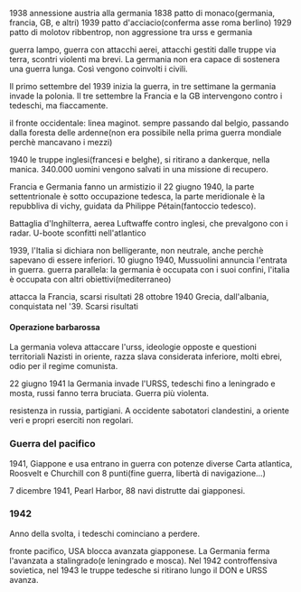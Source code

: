 1938 annessione austria alla germania
1838 patto di monaco(germania, francia, GB, e altri)
1939 patto d'acciacio(conferma asse roma berlino)
1929 patto di molotov ribbentrop, non aggressione tra urss e germania

guerra lampo, guerra con attacchi aerei, attacchi gestiti dalle truppe via terra, scontri violenti ma brevi.
La germania non era capace di sostenera una guerra lunga. Così vengono coinvolti i civili.

Il primo settembre del 1939 inizia la guerra, in tre settimane la germania invade la polonia. 
Il tre settembre la Francia e la GB intervengono contro i tedeschi, ma fiaccamente. 

il fronte occidentale: linea maginot.
sempre passando dal belgio, passando dalla foresta delle ardenne(non era possibile nella prima guerra mondiale perchè mancavano i mezzi)

1940 le truppe inglesi(francesi e belghe), si ritirano a dankerque, nella manica. 340.000 uomini vengono salvati in una missione di recupero.

Francia e Germania fanno un armistizio  il 22 giugno 1940, la parte settentrionale è sotto occupazione tedesca, la parte meridionale è la repubbliva di vichy, guidata da Philippe Pétain(fantoccio tedesco).

Battaglia d'Inghilterra, aerea
Luftwaffe contro inglesi, che prevalgono con i radar. U-boote sconfitti nell'atlantico

1939, l'Italia si dichiara non belligerante, non neutrale, anche perchè sapevano di essere inferiori.
10 giugno 1940, Mussuolini annuncia l'entrata in guerra.
guerra parallela: la germania è occupata con i suoi confini, l'italia è occupata con altri obiettivi(mediterraneo)

attacca la Francia, scarsi risultati
28 ottobre 1940 Grecia, dall'albania, conquistata nel '39. Scarsi risultati

#### Operazione barbarossa
La germania voleva attaccare l'urss, ideologie opposte e questioni territoriali
Nazisti in oriente, razza slava considerata inferiore, molti ebrei, odio per il regime comunista.

22 giugno 1941 la Germania invade l'URSS, tedeschi fino a leningrado e mosta, russi fanno terra bruciata. Guerra più violenta.

resistenza in russia, partigiani. A occidente sabotatori clandestini, a oriente veri e propri eserciti non regolari.

### Guerra del pacifico
1941, Giappone e usa entrano in guerra con potenze diverse
Carta atlantica, Roosvelt e Churchill con 8 punti(fine guerra, libertà di navigazione...)

7 dicembre 1941, Pearl Harbor, 88 navi distrutte dai giapponesi. 

### 1942

Anno della svolta, i tedeschi cominciano a perdere.

fronte pacifico, USA blocca avanzata giapponese.
La Germania ferma l'avanzata a stalingrado(e leningrado e mosca). Nel 1942 controffensiva sovietica, nel 1943 le truppe tedesche si ritirano lungo il DON e URSS avanza.